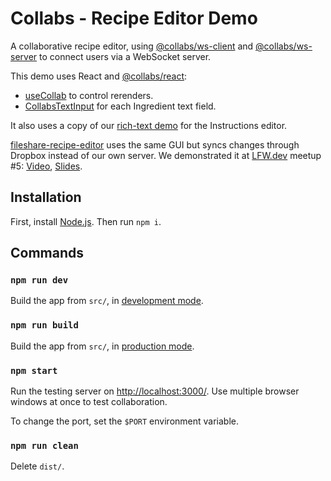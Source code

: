 # Collabs - Recipe Editor Demo

A collaborative recipe editor, using [@collabs/ws-client](https://www.npmjs.com/package/@collabs/ws-client) and [@collabs/ws-server](https://www.npmjs.com/package/@collabs/ws-server) to connect users via a WebSocket server.

This demo uses React and [@collabs/react](https://www.npmjs.com/package/@collabs/react):

- [useCollab](https://collabs.readthedocs.io/en/latest/api/react/modules.html#useCollab) to control rerenders.
- [CollabsTextInput](https://collabs.readthedocs.io/en/latest/api/react/modules.html#CollabsTextInput) for each Ingredient text field.

It also uses a copy of our [rich-text demo](../rich-text) for the Instructions editor.

[fileshare-recipe-editor](https://github.com/mweidner037/fileshare-recipe-editor/) uses the same GUI but syncs changes through Dropbox instead of our own server. We demonstrated it at [LFW.dev](https://localfirstweb.dev/) meetup #5: [Video](https://www.youtube.com/watch?v=Z0nzsxhoToo&t=2346s), [Slides](https://docs.google.com/presentation/d/13I3L76R-wwiXxgTXI2ide3zlbjiWoTWXMSU9YbQdYXU/edit?usp=sharing).

## Installation

First, install [Node.js](https://nodejs.org/). Then run `npm i`.

## Commands

### `npm run dev`

Build the app from `src/`, in [development mode](https://webpack.js.org/guides/development/).

### `npm run build`

Build the app from `src/`, in [production mode](https://webpack.js.org/guides/production/).

### `npm start`

Run the testing server on [http://localhost:3000/](http://localhost:3000/). Use multiple browser windows at once to test collaboration.

To change the port, set the `$PORT` environment variable.

### `npm run clean`

Delete `dist/`.

